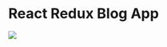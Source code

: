 # React Redux Blog App


<div >
  <img src="https://drive.google.com/file/d/1HbvrKpRbL3wAvvN7KeU7fg2mIu8722Kt/view?usp=sharing"/>
</div>
